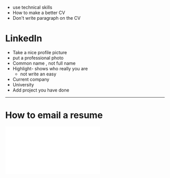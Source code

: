- use technical skills 
- How to make a better CV
- Don't write paragraph on the CV


# LinkedIn
- Take a nice profile picture
- put a professional photo
- Common name , not full name
- Highlight- shows who really you are
	- not write an easy
- Current company
- University
- Add project you have done 
---
# How to email a resume
 ![](assets/CV%20sending%20email%20template.pdf)